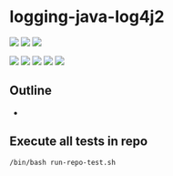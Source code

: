 # logging-java-log4j2

![](https://img.shields.io/badge/language-xxx-blue)
![](https://img.shields.io/badge/technology-xxx,%20xxx-blue)
![](https://img.shields.io/badge/development%20year-2021-orange)

![](https://img.shields.io/github/languages/top/shijiansu/logging-java-log4j2)
![](https://img.shields.io/github/languages/count/shijiansu/logging-java-log4j2)
![](https://img.shields.io/github/languages/code-size/shijiansu/logging-java-log4j2)
![](https://img.shields.io/github/repo-size/shijiansu/logging-java-log4j2)
![](https://img.shields.io/github/last-commit/shijiansu/logging-java-log4j2?color=red)

## Outline

- 

## Execute all tests in repo

`/bin/bash run-repo-test.sh`
